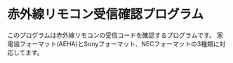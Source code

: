 # 赤外線リモコン受信確認プログラム
このプログラムは赤外線リモコンの受信コードを確認するプログラムです。
家電協フォーマット(AEHA)とSonyフォーマット、NECフォーマットの3種類に対応してます。
